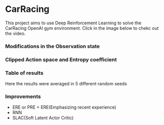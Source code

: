 # CarRacing
This project aims to use Deep Reinforcement Learning to solve the CarRacing OpenAI gym environment. Click in the image below to chekc out the video.

### Modifications in the Observation state

### Clipped Action space and Entropy coefficient

### Table of results
Here the results were averaged in 5 different random seeds
### Improvements

* ERE or PRE + ERE(Emphasizing recent experience)
* RNN
* SLAC(Soft Latent Actor Critic)
